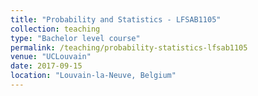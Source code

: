 ```yaml
---
title: "Probability and Statistics - LFSAB1105"
collection: teaching
type: "Bachelor level course"
permalink: /teaching/probability-statistics-lfsab1105
venue: "UCLouvain"
date: 2017-09-15
location: "Louvain-la-Neuve, Belgium"
---
```

